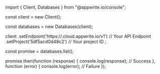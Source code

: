 import { Client, Databases } from "@appwrite.io/console";

const client = new Client();

const databases = new Databases(client);

client
    .setEndpoint('https://<REGION>.cloud.appwrite.io/v1') // Your API Endpoint
    .setProject('5df5acd0d48c2') // Your project ID
;

const promise = databases.list();

promise.then(function (response) {
    console.log(response); // Success
}, function (error) {
    console.log(error); // Failure
});